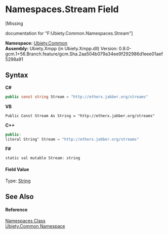 # Namespaces.Stream Field
 

\[Missing <summary> documentation for "F:Ubiety.Common.Namespaces.Stream"\]

**Namespace:**&nbsp;<a href="3a988b7f-7a78-d824-53e6-d57463519974">Ubiety.Common</a><br />**Assembly:**&nbsp;Ubiety.Xmpp (in Ubiety.Xmpp.dll) Version: 0.8.0-gcm.1+56.Branch.feature/gcm.Sha.2aa504b079a34ee9f292986d1eee01aef5298a91

## Syntax

**C#**<br />
``` C#
public const string Stream = "http://etherx.jabber.org/streams"
```

**VB**<br />
``` VB
Public Const Stream As String = "http://etherx.jabber.org/streams"
```

**C++**<br />
``` C++
public:
literal String^ Stream = "http://etherx.jabber.org/streams"
```

**F#**<br />
``` F#
static val mutable Stream: string
```


#### Field Value
Type: <a href="http://msdn2.microsoft.com/en-us/library/s1wwdcbf" target="_blank">String</a>

## See Also


#### Reference
<a href="b57934f7-bc68-e177-b57b-1a9dfbcd62d7">Namespaces Class</a><br /><a href="3a988b7f-7a78-d824-53e6-d57463519974">Ubiety.Common Namespace</a><br />